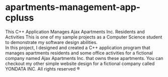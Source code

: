 # apartments-management-app-cpluss
This C++ Application Manages Ajax Apartments Inc. Residents and Activities
This is one of my sample projects as a Computer Science student to demonstrate my software design abilities.  
In this project, I designed and created a C++ application program that manages apartments residents and some office activities for a fictional company named Ajax Apartments Inc. that owns these apartments.
You can checkout my other simple website design for a fictional company called YONDATA INC. 
All rights reserved ® 

